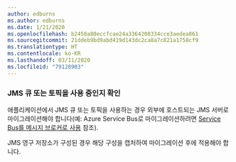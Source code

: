 ```yaml
---
author: edburns
ms.author: edburns
ms.date: 1/21/2020
ms.openlocfilehash: b2458a80eccfcae24a3364208334cce3aedea861
ms.sourcegitcommit: 21ddeb9bd9abd419d143dc2ca8a7c821a1758cf9
ms.translationtype: HT
ms.contentlocale: ko-KR
ms.lasthandoff: 03/11/2020
ms.locfileid: "79128903"
---
```

### <a name="determine-whether-jms-queues-or-topics-are-in-use"></a>JMS 큐 또는 토픽을 사용 중인지 확인

애플리케이션에서 JMS 큐 또는 토픽을 사용하는 경우 외부에 호스트되는 JMS 서버로 마이그레이션해야 합니다(예: Azure Service Bus로 마이그레이션하려면 [Service Bus를 메시지 브로커로 사용](/azure/service-bus-messaging/message-transfers-locks-settlement) 참조).

JMS 영구 저장소가 구성된 경우 해당 구성을 캡처하여 마이그레이션 후에 적용해야 합니다.
